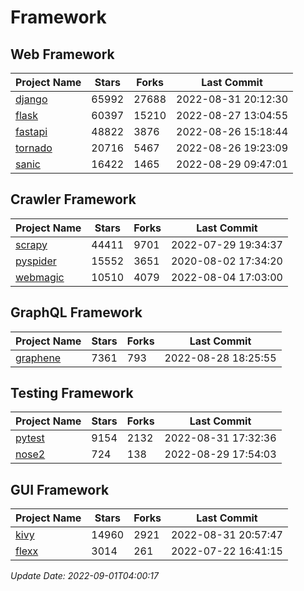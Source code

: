 # Framework

## Web Framework
| Project Name | Stars | Forks | Last Commit |
| ------------ | ----- | ----- | ----------- |
| [django](https://github.com/django/django) | 65992 | 27688 | 2022-08-31 20:12:30 |
| [flask](https://github.com/pallets/flask) | 60397 | 15210 | 2022-08-27 13:04:55 |
| [fastapi](https://github.com/tiangolo/fastapi) | 48822 | 3876 | 2022-08-26 15:18:44 |
| [tornado](https://github.com/tornadoweb/tornado) | 20716 | 5467 | 2022-08-26 19:23:09 |
| [sanic](https://github.com/sanic-org/sanic) | 16422 | 1465 | 2022-08-29 09:47:01 |

## Crawler Framework
| Project Name | Stars | Forks | Last Commit |
| ------------ | ----- | ----- | ----------- |
| [scrapy](https://github.com/scrapy/scrapy) | 44411 | 9701 | 2022-07-29 19:34:37 |
| [pyspider](https://github.com/binux/pyspider) | 15552 | 3651 | 2020-08-02 17:34:20 |
| [webmagic](https://github.com/code4craft/webmagic) | 10510 | 4079 | 2022-08-04 17:03:00 |

## GraphQL Framework
| Project Name | Stars | Forks | Last Commit |
| ------------ | ----- | ----- | ----------- |
| [graphene](https://github.com/graphql-python/graphene) | 7361 | 793 | 2022-08-28 18:25:55 |

## Testing Framework
| Project Name | Stars | Forks | Last Commit |
| ------------ | ----- | ----- | ----------- |
| [pytest](https://github.com/pytest-dev/pytest) | 9154 | 2132 | 2022-08-31 17:32:36 |
| [nose2](https://github.com/nose-devs/nose2) | 724 | 138 | 2022-08-29 17:54:03 |

## GUI Framework
| Project Name | Stars | Forks | Last Commit |
| ------------ | ----- | ----- | ----------- |
| [kivy](https://github.com/kivy/kivy) | 14960 | 2921 | 2022-08-31 20:57:47 |
| [flexx](https://github.com/flexxui/flexx) | 3014 | 261 | 2022-07-22 16:41:15 |

*Update Date: 2022-09-01T04:00:17*